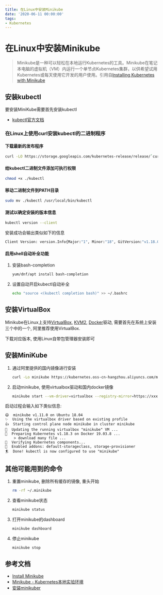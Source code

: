 ```yaml
---
title: 在Linux中安装Minikube
date: '2020-06-11 00:00:00'
tags:
- Kubernetes
---
```

# 在Linux中安装Minikube

> Minikube是一种可以轻松在本地运行Kubernetes的工具。Minikube在笔记本电脑的虚拟机（VM）内运行一个单节点Kubernetes集群，以供希望试用Kubernetes或每天使用它开发的用户使用。引用自[Installing Kubernetes with Minikube](https://kubernetes.io/docs/setup/learning-environment/minikube/)

## 安装kubectl

要安装MiniKube需要首先安装kubectl

- [kubectl官方文档](https://kubernetes.io/docs/tasks/tools/install-kubectl/)

### 在Linux上使用curl安装kubectl的二进制程序

#### 下载最新的发布程序
```bash
curl -LO https://storage.googleapis.com/kubernetes-release/release/`curl -s https://storage.googleapis.com/kubernetes-release/release/stable.txt`/bin/linux/amd64/kubectl
```
#### 给kubectl二进制文件添加可执行权限
```bash
chmod +x ./kubectl
```
#### 移动二进制文件到PATH目录
```bash
sudo mv ./kubectl /usr/local/bin/kubectl
```
#### 测试以确定安装的版本信息
```bash
kubectl version --client
```

安装成功会输出类似如下的信息
```bash
Client Version: version.Info{Major:"1", Minor:"18", GitVersion:"v1.18.0", GitCommit:"9e991415386e4cf155a24b1da15becaa390438d8", GitTreeState:"clean", BuildDate:"2020-03-25T14:58:59Z", GoVersion:"go1.13.8", Compiler:"gc", Platform:"linux/amd64"}
```

#### 启用shell自动补全功能

1. 安装bash-completion

   ```bash
   yum/dnf/apt install bash-completion
   ```

2. 设置自动开启kubectl自动补全

   ```bash
   echo "source <(kubectl completion bash)" >> ~/.bashrc
   ```

## 安装VirtualBox

Minikube在Linux上支持[VirtualBox](https://yq.aliyun.com/go/articleRenderRedirect?spm=a2c4e.11153940.0.0.7dd54cec5PSU1S&url=https%3A%2F%2Fwww.virtualbox.org%2Fwiki%2FDownloads), [KVM2](https://yq.aliyun.com/go/articleRenderRedirect?spm=a2c4e.11153940.0.0.7dd54cec5PSU1S&url=https%3A%2F%2Fminikube.sigs.k8s.io%2Fdocs%2Fdrivers%2Fkvm2%2F), [Docker](https://yq.aliyun.com/go/articleRenderRedirect?spm=a2c4e.11153940.0.0.7dd54cec5PSU1S&url=https%3A%2F%2Fminikube.sigs.k8s.io%2Fdocs%2Fdrivers%2Fdocker%2F)驱动, 需要首先在系统上安装三个中的一个, 阿里推荐使用VirtualBox.

下载对应版本, 使用Linux自带包管理器安装即可

## 安装MiniKube

1. 通过阿里提供的国内镜像进行安装

   ```bash
   curl -Lo minikube https://kubernetes.oss-cn-hangzhou.aliyuncs.com/minikube/releases/v1.11.0/minikube-linux-amd64 && chmod +x minikube && sudo mv minikube /usr/local/bin/
   ```

2. 启动minikube, 使用virtualbox驱动和国内docker镜像

   ```bash
   minikube start --vm-driver=virtualbox --registry-mirror=https://xxxxxxxx.mirror.aliyuncs.com
   ```

启动过程会输入如下类似信息:
```
😄  minikube v1.11.0 on Ubuntu 18.04
✨  Using the virtualbox driver based on existing profile
👍  Starting control plane node minikube in cluster minikube
🏃  Updating the running virtualbox "minikube" VM ...
🐳  Preparing Kubernetes v1.18.3 on Docker 19.03.8 ...
    > download many file ...
🔎  Verifying Kubernetes components...
🌟  Enabled addons: default-storageclass, storage-provisioner
🏄  Done! kubectl is now configured to use "minikube"
```

## 其他可能用到的命令

1. 重置minikube, 删除所有缓存的镜像, 重头开始

   ```bash
   rm -rf ~/.minikube
   ```

2. 查看minikube状态

   ```bash
   minikube status
   ```

3. 打开minikube的dashboard

   ```bash
   minikube dashboard
   ```

4. 停止minikube

   ```bash
   minikube stop
   ```

## 参考文档
- [Install Minikube](https://kubernetes.io/docs/tasks/tools/install-minikube/)
- [Minikube - Kubernetes本地实验环境](https://yq.aliyun.com/articles/221687)
- [安装minikuber](https://www.jianshu.com/p/f8ff367761b9)

